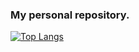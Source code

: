 ### My personal repository.

[![Top Langs](https://github-readme-stats.vercel.app/api/top-langs/?username=tobaringostarr&count_private=true&layout=compact
)](https://github.com/anuraghazra/github-readme-stats)
